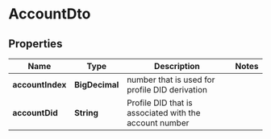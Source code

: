 # AccountDto

## Properties

| Name             | Type           | Description                                            | Notes |
| ---------------- | -------------- | ------------------------------------------------------ | ----- |
| **accountIndex** | **BigDecimal** | number that is used for profile DID derivation         |       |
| **accountDid**   | **String**     | Profile DID that is associated with the account number |       |
